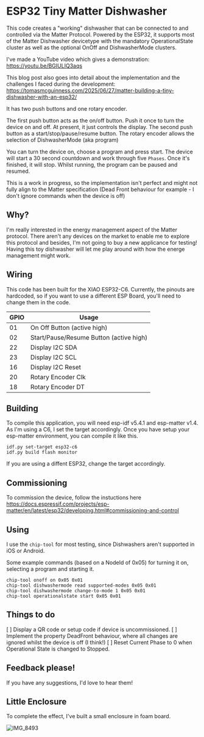 # ESP32 Tiny Matter Dishwasher

This code creates a "working" dishwasher that can be connected to and controlled via the Matter Protocol. Powered by the ESP32, it supports most of the Matter Dishwasher devicetype with the mandatory OperationalState cluster as well as the optional OnOff and DishwasherMode clusters.

I've made a YouTube video which gives a demonstration: 
https://youtu.be/BGIULIQ3aqs

This blog post also goes into detail about the implementation and the challenges I faced during the development:
https://tomasmcguinness.com/2025/06/27/matter-building-a-tiny-dishwasher-with-an-esp32/

It has two push buttons and one rotary encoder.

The first push button acts as the on/off button. Push it once to turn the device on and off. At present, it just controls the display.
The second push button as a start/stop/pause/resume button.
The rotary encoder allows the selection of DishwasherMode (aka program)

You can turn the device on, choose a program and press start. The device will start a 30 second countdown and work through five `Phases`. Once it's finished, it will stop. Whilst running, the program can be paused and resumed.

This is a work in progress, so the implementation isn't perfect and might not fully align to the Matter specification (Dead Front behaviour for example - I don't ignore commands when the device is off)

## Why?

I'm really interested in the energy management aspect of the Matter protocol. There aren't any devices on the market to enable me to explore this protocol and besides, I'm not going to buy a new applicance for testing! Having this toy dishwasher will let me play around with how the energe management might work.

## Wiring

This code has been built for the XIAO ESP32-C6. Currently, the pinouts are hardcoded, so if you want to use a different ESP Board, you'll need to change them in the code.

| GPIO     | Usage   |
| -------- | ------- |
| 01 | On Off Button (active high) |
| 02 | Start/Pause/Resume Button (active high) |
| 22 | Display I2C SDA |
| 23 | Display I2C SCL |
| 16 | Display I2C Reset |
| 20 | Rotary Encoder Clk |
| 18 | Rotary Encoder DT |

## Building

To compile this application, you will need esp-idf v5.4.1 and esp-matter v1.4. As I'm using a C6, I set the target accordingly. Once you have setup your esp-matter environment, you can compile it like this.

```
idf.py set-target esp32-c6
idf.py build flash monitor
```

If you are using a diffent ESP32, change the target accordingly.

## Commissioning

To commission the device, follow the instuctions here https://docs.espressif.com/projects/esp-matter/en/latest/esp32/developing.html#commissioning-and-control

## Using

I use the `chip-tool` for most testing, since Dishwashers aren't supported in iOS or Android.

Some example commands (based on a NodeId of 0x05) for turning it on, selecting a program and starting it.

```
chip-tool onoff on 0x05 0x01
chip-tool dishwashermode read supported-modes 0x05 0x01
chip-tool dishwashermode change-to-mode 1 0x05 0x01
chip-tool operationalstate start 0x05 0x01
```

## Things to do

[ ] Display a QR code or setup code if device is uncommissioned.
[ ] Implement the property DeadFront behaviour, where all changes are ignored whilst the device is off (I think!)
[ ] Reset Current Phase to 0 when Operational State is changed to Stopped.

## Feedback please!

If you have any suggestions, I'd love to hear them!

## Little Enclosure

To complete the effect, I've built a small enclosure in foam board.

![IMG_8493](https://github.com/user-attachments/assets/be44feea-0bbc-4ee8-a25a-3436a507302f)
